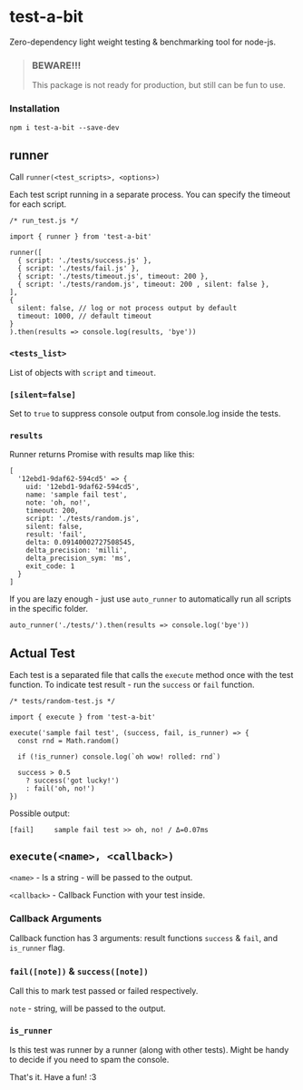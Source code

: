 # test-a-bit

Zero-dependency light weight testing & benchmarking tool for node-js.


> ### BEWARE!!!
> This package is not ready for production, but still can be fun to use.

### Installation

```
npm i test-a-bit --save-dev
```

## runner

Call `runner(<test_scripts>, <options>)`

Each test script running in a separate process. You can specify the timeout for each script.

```NodeJS
/* run_test.js */

import { runner } from 'test-a-bit'

runner([
  { script: './tests/success.js' },
  { script: './tests/fail.js' },
  { script: './tests/timeout.js', timeout: 200 },
  { script: './tests/random.js', timeout: 200 , silent: false },
],
{
  silent: false, // log or not process output by default
  timeout: 1000, // default timeout 
}
).then(results => console.log(results, 'bye'))
```

### `<tests_list>`

List of objects with `script` and `timeout`.

### `[silent=false]`

Set to `true` to suppress console output from console.log inside the tests.

### `results`

Runner returns Promise with results map like this:

```
[
  '12ebd1-9daf62-594cd5' => {
    uid: '12ebd1-9daf62-594cd5',
    name: 'sample fail test',
    note: 'oh, no!',
    timeout: 200,
    script: './tests/random.js',
    silent: false,
    result: 'fail',
    delta: 0.09140002727508545,
    delta_precision: 'milli',
    delta_precision_sym: 'ms',
    exit_code: 1
  }
]
```

If you are lazy enough - just use `auto_runner` to automatically run all scripts in the specific folder.

```NodeJS
auto_runner('./tests/').then(results => console.log('bye'))
```

## Actual Test

Each test is a separated file that calls the `execute` method once with the test function. To indicate test result - run
the `success` or `fail` function.

```NodeJS
/* tests/random-test.js */

import { execute } from 'test-a-bit'

execute('sample fail test', (success, fail, is_runner) => {
  const rnd = Math.random()
  
  if (!is_runner) console.log(`oh wow! rolled: rnd`)
  
  success > 0.5
    ? success('got lucky!')
    : fail('oh, no!')
})
```

Possible output:

```
[fail]     sample fail test >> oh, no! / Δ=0.07ms
```

## `execute(<name>, <callback>)`

`<name>` - Is a string - will be passed to the output.

`<callback>` - Callback Function with your test inside.

### Callback Arguments

Callback function has 3 arguments: result functions `success` & `fail`, and `is_runner` flag.

### `fail([note])` & `success([note])`

Call this to mark test passed or failed respectively.

`note` - string, will be passed to the output.

### `is_runner`

Is this test was runner by a runner (along with other tests). Might be handy to decide if you need to spam the console.

That's it. Have a fun! :3
